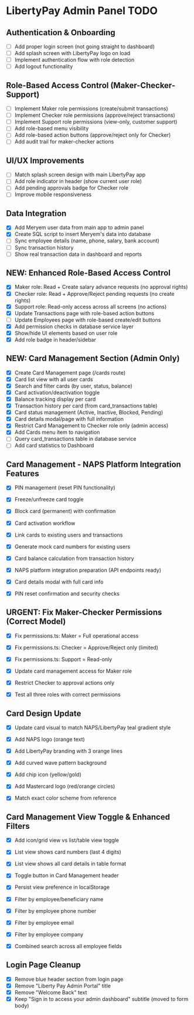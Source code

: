 # LibertyPay Admin Panel TODO

## Authentication & Onboarding
- [ ] Add proper login screen (not going straight to dashboard)
- [ ] Add splash screen with LibertyPay logo on load
- [ ] Implement authentication flow with role detection
- [ ] Add logout functionality

## Role-Based Access Control (Maker-Checker-Support)
- [ ] Implement Maker role permissions (create/submit transactions)
- [ ] Implement Checker role permissions (approve/reject transactions)
- [ ] Implement Support role permissions (view-only, customer support)
- [ ] Add role-based menu visibility
- [ ] Add role-based action buttons (approve/reject only for Checker)
- [ ] Add audit trail for maker-checker actions

## UI/UX Improvements
- [ ] Match splash screen design with main LibertyPay app
- [ ] Add role indicator in header (show current user role)
- [ ] Add pending approvals badge for Checker role
- [ ] Improve mobile responsiveness

## Data Integration
- [x] Add Meryem user data from main app to admin panel
- [x] Create SQL script to insert Meryem's data into database
- [ ] Sync employee details (name, phone, salary, bank account)
- [ ] Sync transaction history
- [ ] Show real transaction data in dashboard and reports

## NEW: Enhanced Role-Based Access Control
- [x] Maker role: Read + Create salary advance requests (no approval rights)
- [x] Checker role: Read + Approve/Reject pending requests (no create rights)
- [x] Support role: Read-only access across all screens (no actions)
- [x] Update Transactions page with role-based action buttons
- [ ] Update Employees page with role-based create/edit buttons
- [x] Add permission checks in database service layer
- [x] Show/hide UI elements based on user role
- [x] Add role badge in header/sidebar

## NEW: Card Management Section (Admin Only)
- [x] Create Card Management page (/cards route)
- [x] Card list view with all user cards
- [x] Search and filter cards (by user, status, balance)
- [x] Card activation/deactivation toggle
- [x] Balance tracking display per card
- [x] Transaction history per card (from card_transactions table)
- [x] Card status management (Active, Inactive, Blocked, Pending)
- [x] Card details modal/page with full information
- [x] Restrict Card Management to Checker role only (admin access)
- [x] Add Cards menu item to navigation
- [ ] Query card_transactions table in database service
- [ ] Add card statistics to Dashboard

## Card Management - NAPS Platform Integration Features
- [x] PIN management (reset PIN functionality)
- [x] Freeze/unfreeze card toggle
- [x] Block card (permanent) with confirmation
- [x] Card activation workflow
- [x] Link cards to existing users and transactions
- [x] Generate mock card numbers for existing users
- [x] Card balance calculation from transaction history
- [x] NAPS platform integration preparation (API endpoints ready)
- [x] Card details modal with full card info
- [x] PIN reset confirmation and security checks


## URGENT: Fix Maker-Checker Permissions (Correct Model)
- [x] Fix permissions.ts: Maker = Full operational access
- [x] Fix permissions.ts: Checker = Approve/Reject only (limited)
- [x] Fix permissions.ts: Support = Read-only
- [x] Update card management access for Maker role
- [x] Restrict Checker to approval actions only
- [x] Test all three roles with correct permissions


## Card Design Update
- [x] Update card visual to match NAPS/LibertyPay teal gradient style
- [x] Add NAPS logo (orange text)
- [x] Add LibertyPay branding with 3 orange lines
- [x] Add curved wave pattern background
- [x] Add chip icon (yellow/gold)
- [x] Add Mastercard logo (red/orange circles)
- [x] Match exact color scheme from reference


## Card Management View Toggle & Enhanced Filters
- [x] Add icon/grid view vs list/table view toggle
- [x] List view shows card numbers (last 4 digits)
- [x] List view shows all card details in table format
- [x] Toggle button in Card Management header
- [x] Persist view preference in localStorage
- [x] Filter by employee/beneficiary name
- [x] Filter by employee phone number
- [x] Filter by employee email
- [x] Filter by employee company
- [x] Combined search across all employee fields


## Login Page Cleanup
- [x] Remove blue header section from login page
- [x] Remove "Liberty Pay Admin Portal" title
- [x] Remove "Welcome Back" text
- [x] Keep "Sign in to access your admin dashboard" subtitle (moved to form body)
